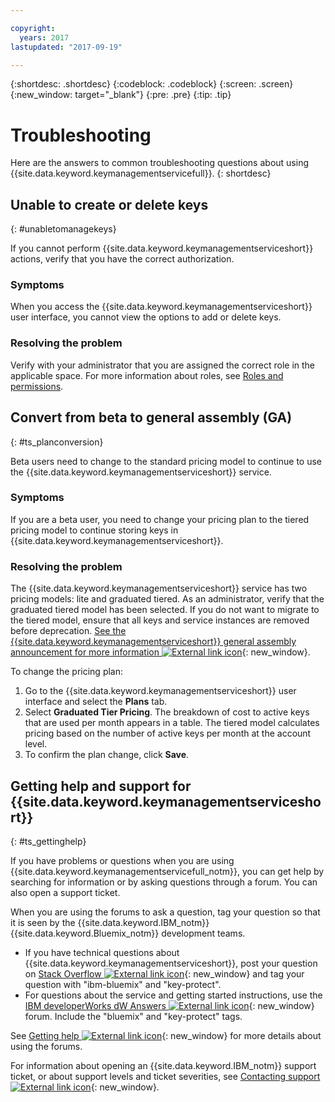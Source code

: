 ```yaml
---

copyright:
  years: 2017
lastupdated: "2017-09-19"

---
```


{:shortdesc: .shortdesc}
{:codeblock: .codeblock}
{:screen: .screen}
{:new_window: target="_blank"}
{:pre: .pre}
{:tip: .tip}

# Troubleshooting

Here are the answers to common troubleshooting questions about using {{site.data.keyword.keymanagementservicefull}}.
{: shortdesc}

## Unable to create or delete keys
{: #unabletomanagekeys}

If you cannot perform {{site.data.keyword.keymanagementserviceshort}} actions, verify that you have the correct authorization.

### Symptoms

When you access the {{site.data.keyword.keymanagementserviceshort}} user interface, you cannot view the options to add or delete keys.

### Resolving the problem

Verify with your administrator that you are assigned the correct role in the applicable space. For more information about roles, see [Roles and permissions](keyprotect_manage_access.html#roles).

## Convert from beta to general assembly (GA)
{: #ts_planconversion}

Beta users need to change to the standard pricing model to continue to use the {{site.data.keyword.keymanagementserviceshort}} service.

### Symptoms

If you are a beta user, you need to change your pricing plan to the tiered pricing model to continue storing keys in {{site.data.keyword.keymanagementserviceshort}}.

### Resolving the problem

The {{site.data.keyword.keymanagementserviceshort}} service has two pricing models: lite and graduated tiered. As an administrator, verify that the graduated tiered model has been selected. If you do not want to migrate to the tiered model, ensure that all keys and service instances are removed before deprecation. [See the {{site.data.keyword.keymanagementserviceshort}} general assembly announcement for more information ![External link icon](../../icons/launch-glyph.svg "External link icon")]("https://www.ibm.com/blogs/bluemix/2016/12/dallas-key-protect-ga/"){: new_window}.

To change the pricing plan:

1. Go to the {{site.data.keyword.keymanagementserviceshort}} user interface and select the **Plans** tab.
2. Select **Graduated Tier Pricing**.
    The breakdown of cost to active keys that are used per month appears in a table. The tiered model calculates pricing based on the number of active keys per month at the account level.
3. To confirm the plan change, click **Save**.

## Getting help and support for {{site.data.keyword.keymanagementserviceshort}}
{: #ts_gettinghelp}

If you have problems or questions when you are using {{site.data.keyword.keymanagementservicefull_notm}}, you can get help by searching for information or by asking questions through a forum. You can also open a support ticket.

When you are using the forums to ask a question, tag your question so that it is seen by the {{site.data.keyword.IBM_notm}} {{site.data.keyword.Bluemix_notm}} development teams.

- If you have technical questions about {{site.data.keyword.keymanagementserviceshort}}, post your question on [Stack Overflow ![External link icon](../../icons/launch-glyph.svg "External link icon")](http://stackoverflow.com/search?q=key-protect+ibm-bluemix){: new_window} and tag your question with "ibm-bluemix" and "key-protect".
- For questions about the service and getting started instructions, use the [IBM developerWorks dW Answers ![External link icon](../../icons/launch-glyph.svg "External link icon")](https://developer.ibm.com/answers/topics/key-protect/?smartspace=bluemix){: new_window} forum. Include the "bluemix"
and "key-protect" tags.

See [Getting help ![External link icon](../../icons/launch-glyph.svg "External link icon")](https://console.bluemix.net/docs/support/index.html#getting-help){: new_window} for more details about using the forums.

For information about opening an {{site.data.keyword.IBM_notm}} support ticket, or about support levels and ticket severities, see [Contacting support ![External link icon](../../icons/launch-glyph.svg "External link icon")](https://console.bluemix.net/docs/support/index.html#contacting-support){: new_window}.
